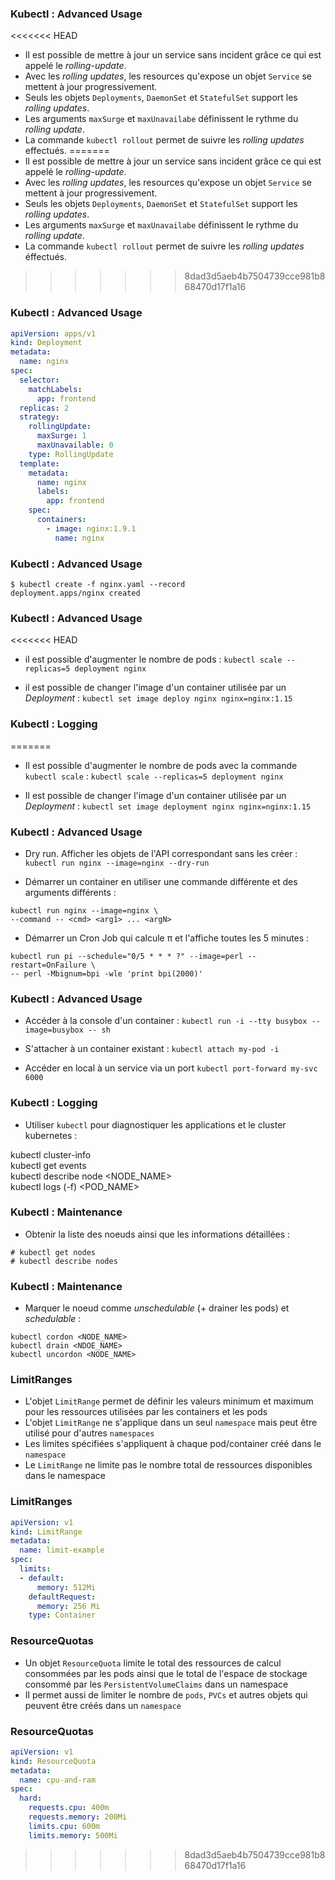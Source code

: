 ### Kubectl : Advanced Usage

<<<<<<< HEAD
- Il est possible de mettre à jour un service sans incident grâce ce qui est appelé le _rolling-update_.
- Avec les _rolling updates_, les resources qu'expose un objet `Service` se mettent à jour progressivement.
- Seuls les objets `Deployments`, `DaemonSet` et `StatefulSet` support les _rolling updates_.
- Les arguments `maxSurge` et `maxUnavailabe` définissent le rythme du _rolling update_.
- La commande `kubectl rollout` permet de suivre les _rolling updates_ effectués.
=======
- Il est possible de mettre à jour un service sans incident grâce ce qui est appelé le _rolling-update_. 
- Avec les _rolling updates_, les resources qu'expose un objet `Service` se mettent à jour progressivement.
- Seuls les objets `Deployments`, `DaemonSet` et `StatefulSet` support les _rolling updates_.
- Les arguments `maxSurge` et `maxUnavailabe` définissent le rythme du _rolling update_.
- La commande `kubectl rollout` permet de suivre les _rolling updates_ éffectués.
>>>>>>> 8dad3d5aeb4b7504739cce981b868470d17f1a16

### Kubectl : Advanced Usage

```yaml
apiVersion: apps/v1
kind: Deployment
metadata:
  name: nginx
spec:
  selector:
    matchLabels:
      app: frontend
  replicas: 2
  strategy:
    rollingUpdate:
      maxSurge: 1
      maxUnavailable: 0
    type: RollingUpdate
  template:
    metadata:
      name: nginx
      labels:
        app: frontend
    spec:
      containers:
        - image: nginx:1.9.1
          name: nginx
```

### Kubectl : Advanced Usage

```console
$ kubectl create -f nginx.yaml --record
deployment.apps/nginx created
```

### Kubectl : Advanced Usage

<<<<<<< HEAD
- il est possible d'augmenter le nombre de pods :
`kubectl scale --replicas=5 deployment nginx`

- il est possible de changer l'image d'un container utilisée par un _Deployment_ :
`kubectl set image deploy nginx nginx=nginx:1.15`

### Kubectl : Logging

=======
- Il est possible d'augmenter le nombre de pods avec la commande `kubectl scale` :
`kubectl scale --replicas=5 deployment nginx`

- Il est possible de changer l'image d'un container utilisée par un _Deployment_ : 
`kubectl set image deployment nginx nginx=nginx:1.15`

### Kubectl : Advanced Usage 

- Dry run. Afficher les objets de l'API correspondant sans les créer :
`kubectl run nginx --image=nginx --dry-run`
  
- Démarrer un container en utiliser une commande différente et des arguments différents :
```console
kubectl run nginx --image=nginx \
--command -- <cmd> <arg1> ... <argN>
```

- Démarrer un Cron Job qui calcule π et l'affiche toutes les 5 minutes :
```console
kubectl run pi --schedule="0/5 * * * ?" --image=perl --restart=OnFailure \
-- perl -Mbignum=bpi -wle 'print bpi(2000)'
```


### Kubectl : Advanced Usage

- Accéder à la console d'un container :
`kubectl run -i --tty busybox --image=busybox -- sh`

- S'attacher à un container existant :
`kubectl attach my-pod -i `

- Accéder en local à un service via un port
`kubectl port-forward my-svc 6000`


### Kubectl : Logging

- Utiliser `kubectl` pour diagnostiquer les applications et le cluster kubernetes :

kubectl cluster-info <br/>
kubectl get events  <br/>
kubectl describe node <NODE_NAME> <br/>
kubectl  logs (-f) <POD_NAME> <br/>


### Kubectl : Maintenance

- Obtenir la liste des noeuds ainsi que les informations détaillées :

```console
# kubectl get nodes
# kubectl describe nodes
```

### Kubectl : Maintenance

- Marquer le noeud comme _unschedulable_ (+ drainer les pods) et _schedulable_ :

```
kubectl cordon <NODE_NAME>
kubectl drain <NDOE_NAME>
kubectl uncordon <NODE_NAME>
```

### LimitRanges

- L'objet `LimitRange` permet de définir les valeurs minimum et maximum pour les ressources utilisées par les containers et les pods
- L'objet `LimitRange` ne s'applique dans un seul `namespace` mais peut être utilisé pour d'autres `namespaces`
- Les limites spécifiées s'appliquent à chaque pod/container créé dans le `namespace`
- Le `LimitRange` ne limite pas le nombre total de ressources disponibles dans le namespace


### LimitRanges 

```yaml
apiVersion: v1
kind: LimitRange
metadata:
  name: limit-example
spec:
  limits:
  - default:
      memory: 512Mi
    defaultRequest:
      memory: 256 Mi
    type: Container
```

### ResourceQuotas

- Un objet `ResourceQuota` limite le total des ressources de calcul consommées par les pods ainsi que
  le total de l'espace de stockage consommé par les `PersistentVolumeClaims` dans un namespace
- Il permet aussi de limiter le nombre de `pods`, `PVCs` et autres objets qui peuvent être créés dans un `namespace`

### ResourceQuotas 

```yaml
apiVersion: v1
kind: ResourceQuota
metadata:
  name: cpu-and-ram
spec:
  hard:
    requests.cpu: 400m
    requests.memory: 200Mi
    limits.cpu: 600m
    limits.memory: 500Mi
```
>>>>>>> 8dad3d5aeb4b7504739cce981b868470d17f1a16

